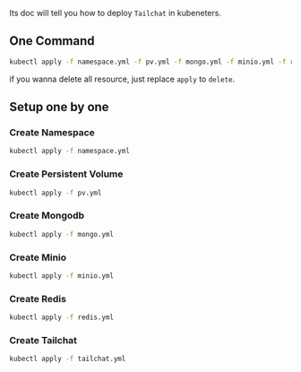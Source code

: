 Its doc will tell you how to deploy `Tailchat` in kubeneters.

## One Command 

```bash
kubectl apply -f namespace.yml -f pv.yml -f mongo.yml -f minio.yml -f redis.yml -f tailchat.yml
```

if you wanna delete all resource, just replace `apply` to `delete`.

## Setup one by one

### Create Namespace

```bash
kubectl apply -f namespace.yml
```

### Create Persistent Volume

```bash
kubectl apply -f pv.yml
```

### Create Mongodb

```bash
kubectl apply -f mongo.yml
```

### Create Minio

```bash
kubectl apply -f minio.yml
```

### Create Redis

```bash
kubectl apply -f redis.yml
```

### Create Tailchat

```bash
kubectl apply -f tailchat.yml
```
